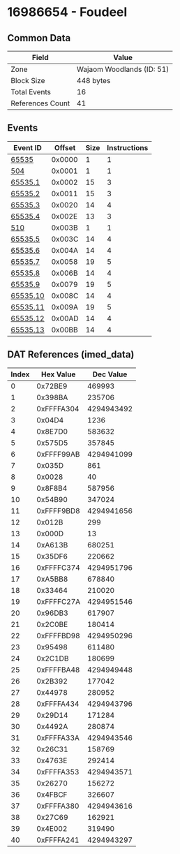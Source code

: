 # 16986654 - Foudeel

## Common Data

| Field            | Value                     |
|------------------|---------------------------|
| Zone             | Wajaom Woodlands (ID: 51) |
| Block Size       | 448 bytes                 |
| Total Events     | 16                        |
| References Count | 41                        |

## Events

| Event ID                  | Offset   |   Size |   Instructions |
|---------------------------|----------|--------|----------------|
| [65535](./65535.md)       | 0x0000   |      1 |              1 |
| [504](./504.md)           | 0x0001   |      1 |              1 |
| [65535.1](./65535.1.md)   | 0x0002   |     15 |              3 |
| [65535.2](./65535.2.md)   | 0x0011   |     15 |              3 |
| [65535.3](./65535.3.md)   | 0x0020   |     14 |              4 |
| [65535.4](./65535.4.md)   | 0x002E   |     13 |              3 |
| [510](./510.md)           | 0x003B   |      1 |              1 |
| [65535.5](./65535.5.md)   | 0x003C   |     14 |              4 |
| [65535.6](./65535.6.md)   | 0x004A   |     14 |              4 |
| [65535.7](./65535.7.md)   | 0x0058   |     19 |              5 |
| [65535.8](./65535.8.md)   | 0x006B   |     14 |              4 |
| [65535.9](./65535.9.md)   | 0x0079   |     19 |              5 |
| [65535.10](./65535.10.md) | 0x008C   |     14 |              4 |
| [65535.11](./65535.11.md) | 0x009A   |     19 |              5 |
| [65535.12](./65535.12.md) | 0x00AD   |     14 |              4 |
| [65535.13](./65535.13.md) | 0x00BB   |     14 |              4 |

## DAT References (imed_data)

|   Index | Hex Value   |   Dec Value |
|---------|-------------|-------------|
|       0 | 0x72BE9     |      469993 |
|       1 | 0x398BA     |      235706 |
|       2 | 0xFFFFA304  |  4294943492 |
|       3 | 0x04D4      |        1236 |
|       4 | 0x8E7D0     |      583632 |
|       5 | 0x575D5     |      357845 |
|       6 | 0xFFFF99AB  |  4294941099 |
|       7 | 0x035D      |         861 |
|       8 | 0x0028      |          40 |
|       9 | 0x8F8B4     |      587956 |
|      10 | 0x54B90     |      347024 |
|      11 | 0xFFFF9BD8  |  4294941656 |
|      12 | 0x012B      |         299 |
|      13 | 0x000D      |          13 |
|      14 | 0xA613B     |      680251 |
|      15 | 0x35DF6     |      220662 |
|      16 | 0xFFFFC374  |  4294951796 |
|      17 | 0xA5BB8     |      678840 |
|      18 | 0x33464     |      210020 |
|      19 | 0xFFFFC27A  |  4294951546 |
|      20 | 0x96DB3     |      617907 |
|      21 | 0x2C0BE     |      180414 |
|      22 | 0xFFFFBD98  |  4294950296 |
|      23 | 0x95498     |      611480 |
|      24 | 0x2C1DB     |      180699 |
|      25 | 0xFFFFBA48  |  4294949448 |
|      26 | 0x2B392     |      177042 |
|      27 | 0x44978     |      280952 |
|      28 | 0xFFFFA434  |  4294943796 |
|      29 | 0x29D14     |      171284 |
|      30 | 0x4492A     |      280874 |
|      31 | 0xFFFFA33A  |  4294943546 |
|      32 | 0x26C31     |      158769 |
|      33 | 0x4763E     |      292414 |
|      34 | 0xFFFFA353  |  4294943571 |
|      35 | 0x26270     |      156272 |
|      36 | 0x4FBCF     |      326607 |
|      37 | 0xFFFFA380  |  4294943616 |
|      38 | 0x27C69     |      162921 |
|      39 | 0x4E002     |      319490 |
|      40 | 0xFFFFA241  |  4294943297 |
